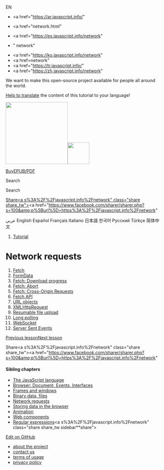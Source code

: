 EN

- <a href="https://ar.javascript.info/"
- <a href="network.html"
- <a href="https://es.javascript.info/network"

- "
  network"

<!-- -->

- <a href="https://ko.javascript.info/network"
- <a href=network"
- <a href="https://tr.javascript.info/"
- <a href="https://zh.javascript.info/network"

We want to make this open-source project available for people all around the world.

[Help to translate](translate.html) the content of this tutorial to your language!

<a href="index.html" class="sitetoolbar__link sitetoolbar__link_logo"><img src="img/sitetoolbar__logo_en.svg" class="sitetoolbar__logo sitetoolbar__logo_normal" width="200" /><img src="img/sitetoolbar__logo_small_en.svg" class="sitetoolbar__logo sitetoolbar__logo_small" width="70" /></a>

<a href="ebook.html" class="buy-book-button"><span class="buy-book-button__extra-text">Buy</span>EPUB/PDF</a>

Search

Search

<a href="tutorial/map.html" class="map">

<span class="share-icons__title">Share</span><a s%3A%2F%2Fjavascript.info%2Fnetwork" class="share share_tw"></a><a href="https://www.facebook.com/sharer/sharer.php?s=100&amp;p%5Burl%5D=https%3A%2F%2Fjavascript.info%2Fnetwork" </a>

عربي English Español Français Italiano 日本語 한국어 Русский Türkçe 简体中文

1.  <a href="index.html" class="breadcrumbs__link"><span class="breadcrumbs__hidden-text">Tutorial</span></a>

# Network requests

1.  <a href="fetch.html" class="lessons-list__link">Fetch</a>
2.  <a href="formdata.html" class="lessons-list__link">FormData</a>
3.  <a href="fetch-progress.html" class="lessons-list__link">Fetch: Download progress</a>
4.  <a href="fetch-abort.html" class="lessons-list__link">Fetch: Abort</a>
5.  <a href="fetch-crossorigin.html" class="lessons-list__link">Fetch: Cross-Origin Requests</a>
6.  <a href="fetch-api.html" class="lessons-list__link">Fetch API</a>
7.  <a href="url.html" class="lessons-list__link">URL objects</a>
8.  <a href="xmlhttprequest.html" class="lessons-list__link">XMLHttpRequest</a>
9.  <a href="resume-upload.html" class="lessons-list__link">Resumable file upload</a>
10. <a href="long-polling.html" class="lessons-list__link">Long polling</a>
11. <a href="websocket.html" class="lessons-list__link">WebSocket</a>
12. <a href="server-sent-events.html" class="lessons-list__link">Server Sent Events</a>

<a href="file.html" class="page__nav page__nav_prev"><span class="page__nav-text"><span class="page__nav-text-shortcut"></span></span><span class="page__nav-text-alternate">Previous lesson</span></a><a href="fetch.html" class="page__nav page__nav_next"><span class="page__nav-text"><span class="page__nav-text-shortcut"></span></span><span class="page__nav-text-alternate">Next lesson</span></a>

<span class="share-icons__title">Share</span><a s%3A%2F%2Fjavascript.info%2Fnetwork" class="share share_tw"></a><a href="https://www.facebook.com/sharer/sharer.php?s=100&amp;p%5Burl%5D=https%3A%2F%2Fjavascript.info%2Fnetwork" </a>

<a href="tutorial/map.html" class="map">

<a href="tutorial/map.html" class="map"></a>

#### Sibling chapters

- <a href="js.html" class="sidebar__link">The JavaScript language</a>
- <a href="ui.html" class="sidebar__link">Browser: Document, Events, Interfaces</a>
- <a href="frames-and-windows.html" class="sidebar__link">Frames and windows</a>
- <a href="binary.html" class="sidebar__link">Binary data, files</a>
- <a href="network.html" class="sidebar__link">Network requests</a>
- <a href="data-storage.html" class="sidebar__link">Storing data in the browser</a>
- <a href="animation.html" class="sidebar__link">Animation</a>
- <a href="web-components.html" class="sidebar__link">Web components</a>
- <a href="regular-expressions.html" class="sidebar__link">Regular expressions</a><a s%3A%2F%2Fjavascript.info%2Fnetwork" class="share share_tw sidebar**share"></a><a href="https://www.facebook.com/sharer/sharer.php?s=100&amp;p%5Burl%5D=https%3A%2F%2Fjavascript.info%2Fnetwork" class="share share_fb sidebar**share"></a>

<a href="https://github.com/javascript-tutorial/en.javascript.info/blob/master/5-network" class="sidebar__link">Edit on GitHub</a>

- <a href="about.html" class="page-footer__link">about the project</a>
- <a href="about.html#contact-us" class="page-footer__link">contact us</a>
- <a href="terms.html" class="page-footer__link">terms of usage</a>
- <a href="privacy.html" class="page-footer__link">privacy policy</a>
